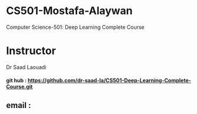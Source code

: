 # CS501-Mostafa-Alaywan
Computer Science-501: Deep Learning Complete Course
# Instructor
Dr Saad Laouadi 
#### git hub : https://github.com/dr-saad-la/CS501-Deep-Learning-Complete-Course.git
## email : 
